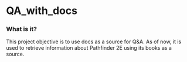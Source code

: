 # QA_with_docs

### What is it?
This project objective is to use docs as a source for Q&A. As of now, it is used to retrieve information about Pathfinder 2E using its books as a source.
